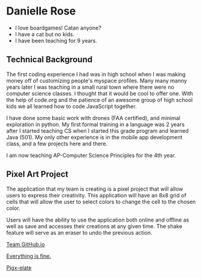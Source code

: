 # Danielle Rose

- I love boardgames! Catan anyone?
- I have a cat but no kids.
- I have been teaching for 9 years.
 
## Technical Background 
The first coding experience I had was in high school when I was making money off of customizing people's myspace profiles. Many many manny years later I was teaching in a small rural town where there were no computer science classes. I thought that it would be cool to offer one. With the help of code.org and the patience of an awesome group of high school kids we all learned how to code JavaScript together. 

I have done some basic work with drones (FAA certified), and minimal exploration in python. My first formal training in a language was 2 years after I started teaching CS when I started this grade program and learned Java (501). My only other experience is in the mobile app development class, and a few projects here and there. 

I am now teaching AP-Computer Science Principles for the 4th year. 

## Pixel Art Project
The application that my team is creating is a pixel project that will allow users to express their creativity. This application will have an 8x8 grid of cells that will allow the user to select colors to change the cell to the chosen color. 

Users will have the ability to use the application both online and offline as well as save and accesses their creations at any given time. The shake feature will serve as an eraser to undo the previous action. 

[Team GitHub.io](https://nessxtojason.github.io/GVSU-CIS641-TEAM657/)

[Everything is fine.](https://ih1.redbubble.net/image.1196523896.0128/st,small,845x845-pad,1000x1000,f8f8f8.jpg)

[Pigx-elate](https://punstoppable.com/___image___?url=https%3A%2F%2Fi.redd.it%2Fzf1ufmesnl331.jpg)
